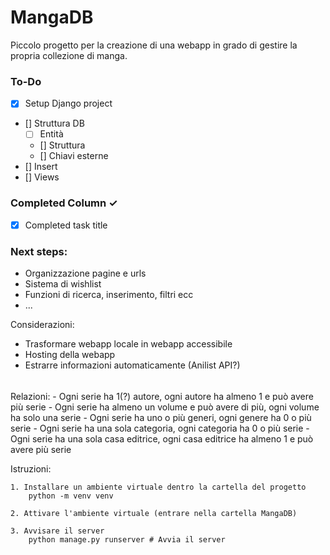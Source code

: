 # MangaDB
Piccolo progetto per la creazione di una webapp in grado di gestire la propria collezione di manga.

### To-Do
- [X] Setup Django project
- [] Struttura DB
  - [ ] Entità 
  - [] Struttura
  - [] Chiavi esterne
- [] Insert
- [] Views

### Completed Column ✓
- [x] Completed task title  

### Next steps:
- Organizzazione pagine e urls
- Sistema di wishlist
- Funzioni di ricerca, inserimento, filtri ecc
- ...
 

Considerazioni:
- Trasformare webapp locale in webapp accessibile
- Hosting della webapp
- Estrarre informazioni automaticamente (Anilist API?)
 

######
Relazioni:
    - Ogni serie ha 1(?) autore, ogni autore ha almeno 1 e può avere più serie
    - Ogni serie ha almeno un volume e può avere di più, ogni volume ha solo una serie
    - Ogni serie ha uno o più generi, ogni genere ha 0 o più serie
    - Ogni serie ha una sola categoria, ogni categoria ha 0 o più serie
    - Ogni serie ha una sola casa editrice, ogni casa editrice ha almeno 1 e può avere più serie

Istruzioni:
```
1. Installare un ambiente virtuale dentro la cartella del progetto
    python -m venv venv

2. Attivare l'ambiente virtuale (entrare nella cartella MangaDB)

3. Avvisare il server 
    python manage.py runserver # Avvia il server